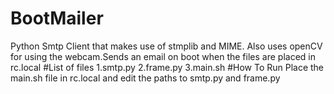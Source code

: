 # BootMailer
Python Smtp Client that makes use of stmplib and MIME. Also uses openCV for using the webcam.Sends an email on boot when the files are placed in rc.local
#List of files
1.smtp.py
2.frame.py
3.main.sh
#How To Run
 Place the main.sh file in rc.local and edit the paths to smtp.py and frame.py
